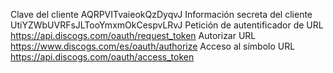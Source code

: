 Clave del cliente	AQRPVITvaieokQzDyqvJ
Información secreta del cliente	UtiYZWbUVRFsJLTooYmxmOkCespvLRvJ
Petición de autentificador de URL	https://api.discogs.com/oauth/request_token
Autorizar URL	https://www.discogs.com/es/oauth/authorize
Acceso al símbolo URL	https://api.discogs.com/oauth/access_token